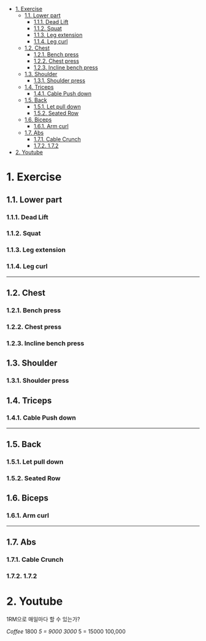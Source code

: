 
- [1. Exercise](#1-exercise)
  - [1.1. Lower part](#11-lower-part)
    - [1.1.1. Dead Lift](#111-dead-lift)
    - [1.1.2. Squat](#112-squat)
    - [1.1.3. Leg extension](#113-leg-extension)
    - [1.1.4. Leg curl](#114-leg-curl)
  - [1.2. Chest](#12-chest)
    - [1.2.1. Bench press](#121-bench-press)
    - [1.2.2. Chest press](#122-chest-press)
    - [1.2.3. Incline bench press](#123-incline-bench-press)
  - [1.3. Shoulder](#13-shoulder)
    - [1.3.1. Shoulder press](#131-shoulder-press)
  - [1.4. Triceps](#14-triceps)
    - [1.4.1. Cable Push down](#141-cable-push-down)
  - [1.5. Back](#15-back)
    - [1.5.1. Let pull down](#151-let-pull-down)
    - [1.5.2. Seated Row](#152-seated-row)
  - [1.6. Biceps](#16-biceps)
    - [1.6.1. Arm curl](#161-arm-curl)
  - [1.7. Abs](#17-abs)
    - [1.7.1. Cable Crunch](#171-cable-crunch)
    - [1.7.2. 1.7.2](#172-172)
- [2. Youtube](#2-youtube)

# 1. Exercise

## 1.1. Lower part

### 1.1.1. Dead Lift

### 1.1.2. Squat

### 1.1.3. Leg extension

### 1.1.4. Leg curl

  ------------

## 1.2. Chest

### 1.2.1. Bench press

### 1.2.2. Chest press

### 1.2.3. Incline bench press

## 1.3. Shoulder

### 1.3.1. Shoulder press

## 1.4. Triceps

### 1.4.1. Cable Push down

  ------------

## 1.5. Back

### 1.5.1. Let pull down

### 1.5.2. Seated Row

## 1.6. Biceps

### 1.6.1. Arm curl

  ------------

## 1.7. Abs

### 1.7.1. Cable Crunch

### 1.7.2. 1.7.2

# 2. Youtube

1RM으로 매일마다 할 수 있는가?

*Coffee*
1800 *5 = 9000
3000* 5 = 15000
100,000
